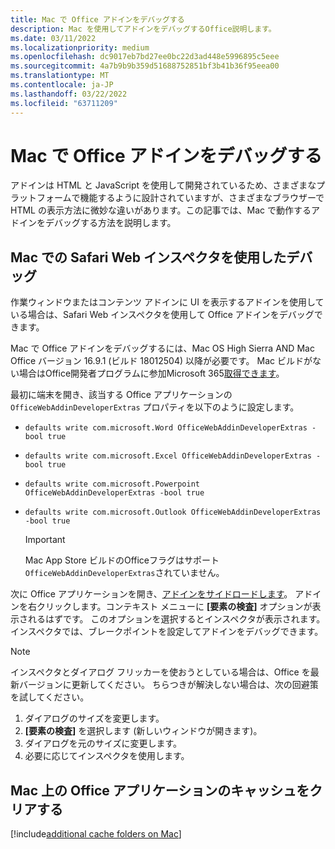 ```yaml
---
title: Mac で Office アドインをデバッグする
description: Mac を使用してアドインをデバッグするOffice説明します。
ms.date: 03/11/2022
ms.localizationpriority: medium
ms.openlocfilehash: dc9017eb7bd27ee0bc22d3ad448e5996895c5eee
ms.sourcegitcommit: 4a7b9b9b359d51688752851bf3b41b36f95eea00
ms.translationtype: MT
ms.contentlocale: ja-JP
ms.lasthandoff: 03/22/2022
ms.locfileid: "63711209"
---
```

# <a name="debug-office-add-ins-on-a-mac"></a>Mac で Office アドインをデバッグする

アドインは HTML と JavaScript を使用して開発されているため、さまざまなプラットフォームで機能するように設計されていますが、さまざまなブラウザーで HTML の表示方法に微妙な違いがあります。この記事では、Mac で動作するアドインをデバッグする方法を説明します。

## <a name="debugging-with-safari-web-inspector-on-a-mac"></a>Mac での Safari Web インスペクタを使用したデバッグ

作業ウィンドウまたはコンテンツ アドインに UI を表示するアドインを使用している場合は、Safari Web インスペクタを使用して Office アドインをデバッグできます。

Mac で Office アドインをデバッグするには、Mac OS High Sierra AND Mac Office バージョン 16.9.1 (ビルド 18012504) 以降が必要です。 Mac ビルドがない場合はOffice開発者プログラムに参加Microsoft 365[取得できます](https://developer.microsoft.com/office/dev-program)。

最初に端末を開き、該当する Office アプリケーションの `OfficeWebAddinDeveloperExtras` プロパティを以下のように設定します。

- `defaults write com.microsoft.Word OfficeWebAddinDeveloperExtras -bool true`

- `defaults write com.microsoft.Excel OfficeWebAddinDeveloperExtras -bool true`

- `defaults write com.microsoft.Powerpoint OfficeWebAddinDeveloperExtras -bool true`

- `defaults write com.microsoft.Outlook OfficeWebAddinDeveloperExtras -bool true`

    > [!IMPORTANT]
    > Mac App Store ビルドのOfficeフラグはサポート`OfficeWebAddinDeveloperExtras`されていません。

次に Office アプリケーションを開き、[アドインをサイドロードします](sideload-an-office-add-in-on-ipad-and-mac.md)。 アドインを右クリックします。コンテキスト メニューに **[要素の検査]** オプションが表示されるはずです。 このオプションを選択するとインスペクタが表示されます。インスペクタでは、ブレークポイントを設定してアドインをデバッグできます。

> [!NOTE]
> インスペクタとダイアログ フリッカーを使おうとしている場合は、Office を最新バージョンに更新してください。 ちらつきが解決しない場合は、次の回避策を試してください。
>
> 1. ダイアログのサイズを変更します。
> 1. **[要素の検査]** を選択します (新しいウィンドウが開きます)。
> 1. ダイアログを元のサイズに変更します。
> 1. 必要に応じてインスペクタを使用します。

## <a name="clearing-the-office-applications-cache-on-a-mac"></a>Mac 上の Office アプリケーションのキャッシュをクリアする

[!include[additional cache folders on Mac](../includes/mac-cache-folders.md)]
